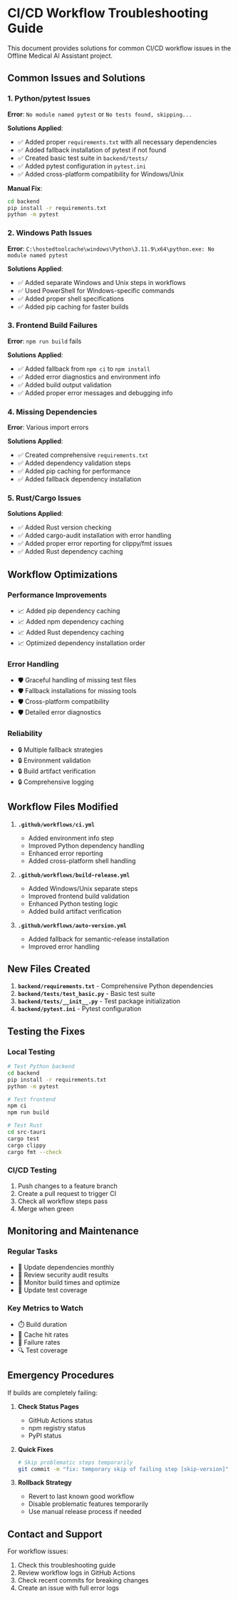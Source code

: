 # CI/CD Workflow Troubleshooting Guide

This document provides solutions for common CI/CD workflow issues in the Offline Medical AI Assistant project.

## Common Issues and Solutions

### 1. Python/pytest Issues

**Error**: `No module named pytest` or `No tests found, skipping...`

**Solutions Applied**:
- ✅ Added proper `requirements.txt` with all necessary dependencies
- ✅ Added fallback installation of pytest if not found
- ✅ Created basic test suite in `backend/tests/`
- ✅ Added pytest configuration in `pytest.ini`
- ✅ Added cross-platform compatibility for Windows/Unix

**Manual Fix**:
```bash
cd backend
pip install -r requirements.txt
python -m pytest
```

### 2. Windows Path Issues

**Error**: `C:\hostedtoolcache\windows\Python\3.11.9\x64\python.exe: No module named pytest`

**Solutions Applied**:
- ✅ Added separate Windows and Unix steps in workflows
- ✅ Used PowerShell for Windows-specific commands
- ✅ Added proper shell specifications
- ✅ Added pip caching for faster builds

### 3. Frontend Build Failures

**Error**: `npm run build` fails

**Solutions Applied**:
- ✅ Added fallback from `npm ci` to `npm install`
- ✅ Added error diagnostics and environment info
- ✅ Added build output validation
- ✅ Added proper error messages and debugging info

### 4. Missing Dependencies

**Error**: Various import errors

**Solutions Applied**:
- ✅ Created comprehensive `requirements.txt`
- ✅ Added dependency validation steps
- ✅ Added pip caching for performance
- ✅ Added fallback dependency installation

### 5. Rust/Cargo Issues

**Solutions Applied**:
- ✅ Added Rust version checking
- ✅ Added cargo-audit installation with error handling
- ✅ Added proper error reporting for clippy/fmt issues
- ✅ Added Rust dependency caching

## Workflow Optimizations

### Performance Improvements
- 📈 Added pip dependency caching
- 📈 Added npm dependency caching  
- 📈 Added Rust dependency caching
- 📈 Optimized dependency installation order

### Error Handling
- 🛡️ Graceful handling of missing test files
- 🛡️ Fallback installations for missing tools
- 🛡️ Cross-platform compatibility
- 🛡️ Detailed error diagnostics

### Reliability
- 🔒 Multiple fallback strategies
- 🔒 Environment validation
- 🔒 Build artifact verification
- 🔒 Comprehensive logging

## Workflow Files Modified

1. **`.github/workflows/ci.yml`**
   - Added environment info step
   - Improved Python dependency handling
   - Enhanced error reporting
   - Added cross-platform shell handling

2. **`.github/workflows/build-release.yml`**
   - Added Windows/Unix separate steps
   - Improved frontend build validation
   - Enhanced Python testing logic
   - Added build artifact verification

3. **`.github/workflows/auto-version.yml`**
   - Added fallback for semantic-release installation
   - Improved error handling

## New Files Created

1. **`backend/requirements.txt`** - Comprehensive Python dependencies
2. **`backend/tests/test_basic.py`** - Basic test suite
3. **`backend/tests/__init__.py`** - Test package initialization
4. **`backend/pytest.ini`** - Pytest configuration

## Testing the Fixes

### Local Testing
```bash
# Test Python backend
cd backend
pip install -r requirements.txt
python -m pytest

# Test frontend
npm ci
npm run build

# Test Rust
cd src-tauri
cargo test
cargo clippy
cargo fmt --check
```

### CI/CD Testing
1. Push changes to a feature branch
2. Create a pull request to trigger CI
3. Check all workflow steps pass
4. Merge when green

## Monitoring and Maintenance

### Regular Tasks
- 📅 Update dependencies monthly
- 📅 Review security audit results
- 📅 Monitor build times and optimize
- 📅 Update test coverage

### Key Metrics to Watch
- ⏱️ Build duration
- 💾 Cache hit rates
- 🚫 Failure rates
- 🔍 Test coverage

## Emergency Procedures

If builds are completely failing:

1. **Check Status Pages**
   - GitHub Actions status
   - npm registry status
   - PyPI status

2. **Quick Fixes**
   ```bash
   # Skip problematic steps temporarily
   git commit -m "fix: temporary skip of failing step [skip-version]"
   ```

3. **Rollback Strategy**
   - Revert to last known good workflow
   - Disable problematic features temporarily
   - Use manual release process if needed

## Contact and Support

For workflow issues:
1. Check this troubleshooting guide
2. Review workflow logs in GitHub Actions
3. Check recent commits for breaking changes
4. Create an issue with full error logs
